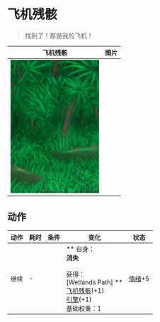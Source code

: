 # 飞机残骸  
> 找到了！那是我的飞机！  
  
  飞机残骸  |   图片   
 ----  |  ----:   
   |  <img decoding="async" src="Sprite/Wetlands.png" href="a.md" style="max-width:300px;max-height:300px;">   
  
## 动作  
动作  |  耗时  |  条件  |  变化  |  状态  
----  |  ----  |  ----  |  ----  |  ----  
继续<br>  |  -  |    |  ** 自身：**<br>消失<br><br>** 获得： **<br>** [Wetlands Path] **<br>  [飞机残骸](PlaneCrashEntrance.md)(+1)<br>  [引擎](Engine1Closed.md)(+1)<br>基础权重：1  |  [情绪](Morale.md)+5  


<script>document.title="飞机残骸 - 卡牌生存百科 Card Survival Wiki";</script>